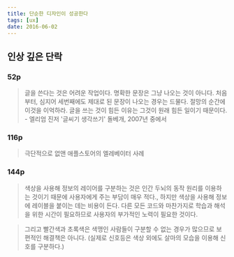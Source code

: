 ```yaml
---
title: 단순한 디자인이 성공한다
tags: [ux]
date: 2016-06-02
---
```


## 인상 깊은 단락

### 52p
> 글을 쓴다는 것은 어려운 작업이다. 명확한 문장은 그냥 나오는 것이 아니다. 처음부터, 심지어 세번째에도 제대로 된 문장이 나오는 경우는 드물다. 절망의 순간에 이것을 이억하라. 글을 쓰는 것이 힘든 이유는 그것이 원래 힘든 일이기 때문이다. - 엘리엄 진저 '글씨기 생각쓰기' 돌베개, 2007년 중에서

### 116p
> 극단적으로 없앤 애플스토어의 엘레베이터 사례


### 144p
> 색상을 사용해 정보의 레이어를 구분하는 것은 인간 두뇌의 동작 원리를 이용하는 것이기 때문에 사용자에게 주는 부담이 매우 적다., 하지만 색상을 사용해 정보에 레이블을 붙이는 데는 비용이 든다. 다른 모든 코드와 마찬가지로 학습과 해석을 위한 시간이 필요하므로 사용자의 부가적인 노력이 필요한 것이다.

> 그리고 빨간색과 초록색은 색맹인 사람들이 구분할 수 없는 경우가 많으므로 보편적인 해결책은 아니다. (실제로 신호등은 색상 외에도 살마의 모습을 이용해 신호를 구분하다.)
